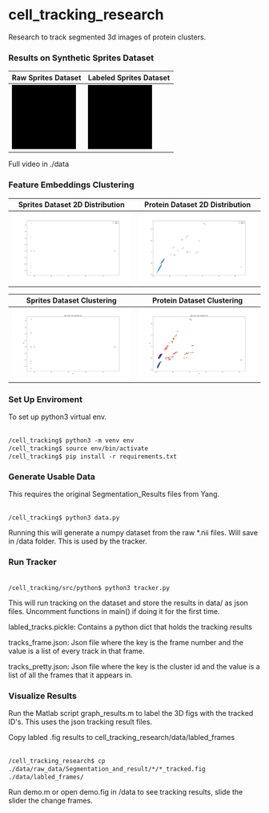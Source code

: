 # cell_tracking_research


Research to track segmented 3d images of protein clusters.


### Results on Synthetic Sprites Dataset
Raw Sprites Dataset | Labeled Sprites Dataset
-------------------- | -----------------------
![raw_sprites](./images/raw_sprites.gif) | ![labeled_sprites](./images/labeled_sprites.gif)

Full video in ./data

### Feature Embeddings Clustering
Sprites Dataset 2D Distribution| Protein Dataset 2D Distribution
-------------------- | -----------------------
![Plot](./images/sprite_1.png) | ![Plot](./images/f2.png)

Sprites Dataset Clustering | Protein Dataset Clustering
-------------------- | -----------------------
![Plot](./images/sprite_2.png) | ![Plot](./images/dbscan1.png) 

### Set Up Enviroment

To set up python3 virtual env.

```

/cell_tracking$ python3 -m venv env
/cell_tracking$ source env/bin/activate
/cell_tracking$ pip install -r requirements.txt 

```

### Generate Usable Data

This requires the original Segmentation_Results files from Yang.

```

/cell_tracking$ python3 data.py

```
Running this will generate a numpy dataset from the raw *.nii files. Will save in
/data folder. This is used by the tracker.

### Run Tracker

```

/cell_tracking/src/python$ python3 tracker.py

```

This will run tracking on the dataset and store the results in data/ as json files.
Uncomment functions in main() if doing it for the first time.

labled_tracks.pickle: Contains a python dict that holds the tracking results

tracks_frame.json: Json file where the key is the frame number and the value
is a list of every track in that frame.

tracks_pretty.json: Json file where the key is the cluster id and the value
is a list of all the frames that it appears in.


### Visualize Results

Run the Matlab script graph_results.m to label the 3D figs with the tracked ID's.
This uses the json tracking result files. 

Copy labled .fig results to cell_tracking_research/data/labled_frames

```

/cell_tracking_research$ cp ./data/raw_data/Segmentation_and_result/*/*_tracked.fig ./data/labled_frames/

```

Run demo.m or open demo.fig in /data to see tracking results, slide the slider the change frames.



